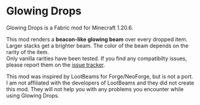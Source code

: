 # Glowing Drops
Glowing Drops is a Fabric mod for Minecraft 1.20.6.  

This mod renders a **beacon-like glowing beam** over every dropped item. Larger stacks get a brighter beam. The color of the beam depends on the rarity of the item.  
Only vanilla rarities have been tested. If you find any compatibilty issues, please report them on the [issue tracker](https://github.com/Bluperman949/glowingdrops-mod/issues).  

This mod was inspired by LootBeams for Forge/NeoForge, but is not a port. I am not affiliated with the developers of LootBeams and they did not create this mod. They will not help you with any problems you encounter while using Glowing Drops.
